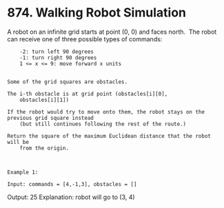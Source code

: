 # 874. Walking Robot Simulation

A robot on an infinite grid starts at point (0, 0) and faces north.  The robot can
        receive one of three possible types of commands:

    
        -2: turn left 90 degrees
        -1: turn right 90 degrees
        1 <= x <= 9: move forward x units
    

    Some of the grid squares are obstacles. 

    The i-th obstacle is at grid point (obstacles[i][0],
        obstacles[i][1])

    If the robot would try to move onto them, the robot stays on the previous grid square instead
        (but still continues following the rest of the route.)

    Return the square of the maximum Euclidean distance that the robot will be
        from the origin.

     

    Example 1:

    Input: commands = [4,-1,3], obstacles = []
Output: 25
Explanation: robot will go to (3, 4)